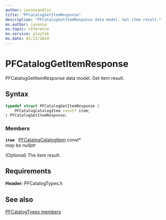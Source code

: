 ```yaml
---
author: jasonsandlin
title: "PFCatalogGetItemResponse"
description: "PFCatalogGetItemResponse data model. Get item result."
ms.author: jasonsa
ms.topic: reference
ms.service: playfab
ms.date: 02/22/2024
---
```


# PFCatalogGetItemResponse  

PFCatalogGetItemResponse data model. Get item result.  

## Syntax  
  
```cpp
typedef struct PFCatalogGetItemResponse {  
    PFCatalogCatalogItem const* item;  
} PFCatalogGetItemResponse;  
```
  
### Members  
  
**`item`** &nbsp; [PFCatalogCatalogItem](pfcatalogcatalogitem.md) const*  
*may be nullptr*  
  
(Optional) The item result.
  
  
## Requirements  
  
**Header:** PFCatalogTypes.h
  
## See also  
[PFCatalogTypes members](../pfcatalogtypes_members.md)  

  
  

